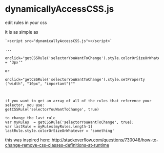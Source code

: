 # dynamicallyAccessCSS.js
edit rules in your css

it is as simple as

    `<script src="dynamicallyAccessCSS.js"></script>`
    
    ...
    
    onclick="getCSSRule('selectorYouWantToChange').style.colorOrSizeOrWhatever = '3px'"

    or

    onclick="getCSSRule('selectorYouWantToChange').style.setProperty ("width", "10px", "important")""
    


    if you want to get an array of all of the rules that reference your selector, you use:
    getCSSRule('selectorYouWantToChange', true)

    to change the last rule
	var myRules  = getCSSRule('selectorYouWantToChange', true);
	var lastRule = myRules[myRules.length-1]
    lastRule.style.colorOrSizeOrWhatever = 'something'

    
this was inspired here:
http://stackoverflow.com/questions/730048/how-to-change-remove-css-classes-definitions-at-runtime
